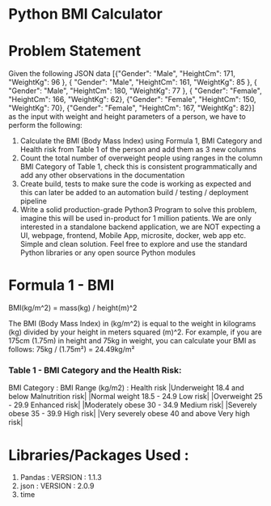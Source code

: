 # Python BMI Calculator 

# Problem Statement

Given the following JSON data
[{"Gender": "Male", "HeightCm": 171, "WeightKg": 96 },
{ "Gender": "Male", "HeightCm": 161, "WeightKg": 85 },
{ "Gender": "Male", "HeightCm": 180, "WeightKg": 77 },
{ "Gender": "Female", "HeightCm": 166, "WeightKg": 62},
{"Gender": "Female", "HeightCm": 150, "WeightKg": 70},
{"Gender": "Female", "HeightCm": 167, "WeightKg": 82}]
as the input with weight and height parameters of a person, we have to perform the following:
1) Calculate the BMI (Body Mass Index) using Formula 1, BMI Category and Health risk
from Table 1 of the person and add them as 3 new columns
2) Count the total number of overweight people using ranges in the column BMI Category
of Table 1, check this is consistent programmatically and add any other observations in
the documentation
3) Create build, tests to make sure the code is working as expected and this can later be
added to an automation build / testing / deployment pipeline
4) Write a solid production-grade Python3 Program to solve this problem, imagine this will
be used in-product for 1 million patients. We are only interested in a standalone
backend application, we are NOT expecting a UI, webpage, frontend, Mobile App,
microsite, docker, web app etc. Simple and clean solution. Feel free to explore and use
the standard Python libraries or any open source Python modules

# Formula 1 - BMI
BMI(kg/m^2) = mass(kg) / height(m)^2

The BMI (Body Mass Index) in (kg/m^2) is equal to the weight in kilograms (kg) divided by your height in meters squared (m)^2. For example, if you are 175cm (1.75m) in height and 75kg in weight, you can calculate your BMI as follows: 75kg / (1.75m²) = 24.49kg/m²

### Table 1 - BMI Category and the Health Risk:

BMI Category :    BMI Range (kg/m2) :     Health risk
|Underweight              18.4 and below           Malnutrition risk|
|Normal weight             18.5 - 24.9                  Low risk|
|Overweight                 25 - 29.9                 Enhanced risk|
|Moderately obese           30 - 34.9                  Medium risk|
|Severely obese             35 - 39.9                   High risk|
|Very severely obese        40 and above              Very high risk|

# Libraries/Packages Used :

1. Pandas : VERSION : 1.1.3
2. json : VERSION : 2.0.9
3. time

